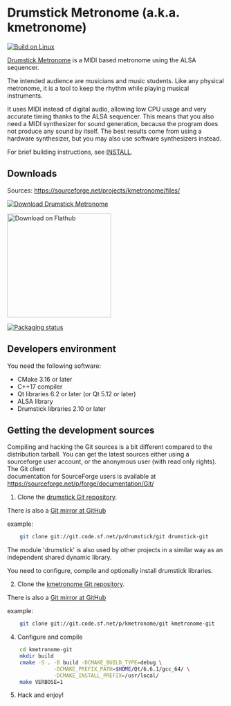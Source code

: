 # Drumstick Metronome (a.k.a. kmetronome)

[![Build on Linux](https://github.com/pedrolcl/kmetronome/actions/workflows/linux-build.yml/badge.svg)](https://github.com/pedrolcl/kmetronome/actions/workflows/linux-build.yml)

[Drumstick Metronome](https://kmetronome.sourceforge.io/kmetronome.shtml) is a MIDI based 
metronome using the ALSA sequencer.

The intended audience are musicians and music students. Like any physical 
metronome, it is a tool to keep the rhythm while playing musical instruments.

It uses MIDI instead of digital audio, allowing low CPU usage and very accurate 
timing thanks to the ALSA sequencer. This means that you also need a MIDI 
synthesizer for sound generation, because the program does not produce any sound
by itself. The best results come from using a hardware synthesizer, but you may
also use software synthesizers instead.

For brief building instructions, see [INSTALL](INSTALL).

## Downloads

Sources: https://sourceforge.net/projects/kmetronome/files/

[![Download Drumstick Metronome](https://a.fsdn.com/con/app/sf-download-button)](https://sourceforge.net/projects/kmetronome/files/latest/download)

[<img width='240' alt='Download on Flathub' src='https://flathub.org/assets/badges/flathub-badge-en.png'/>](https://flathub.org/apps/details/net.sourceforge.kmetronome)

[![Packaging status](https://repology.org/badge/vertical-allrepos/kmetronome.svg)](https://repology.org/project/kmetronome/versions)

## Developers environment

You need the following software:

* CMake 3.16 or later
* C++17 compiler
* Qt libraries 6.2 or later (or Qt 5.12 or later)
* ALSA library 
* Drumstick libraries 2.10 or later

## Getting the development sources

Compiling and hacking the Git sources is a bit different compared to the
distribution tarball. You can get the latest sources either using a sourceforge
user account, or the anonymous user (with read only rights). The Git client  
documentation for SourceForge users is available at
https://sourceforge.net/p/forge/documentation/Git/

1. Clone the [drumstick Git repository](https://sourceforge.net/p/drumstick/git/ci/master/tree/).

There is also a [Git mirror at GitHub](https://github.com/pedrolcl/drumstick)

example:

~~~sh
    git clone git://git.code.sf.net/p/drumstick/git drumstick-git
~~~

The module 'drumstick' is also used by other projects in a similar way as an 
independent shared dynamic library.

You need to configure, compile and optionally install drumstick libraries.

2. Clone the [kmetronome Git repository](https://sourceforge.net/p/kmetronome/git/ci/master/tree/).

There is also a [Git mirror at GitHub](https://github.com/pedrolcl/kmetronome)

example:

~~~sh
    git clone git://git.code.sf.net/p/kmetronome/git kmetronome-git
~~~

4. Configure and compile

~~~sh
    cd kmetronome-git
    mkdir build
    cmake -S . -B build -DCMAKE_BUILD_TYPE=debug \
               -DCMAKE_PREFIX_PATH=$HOME/Qt/6.6.1/gcc_64/ \
               -DCMAKE_INSTALL_PREFIX=/usr/local/
    make VERBOSE=1
~~~

5. Hack and enjoy!

